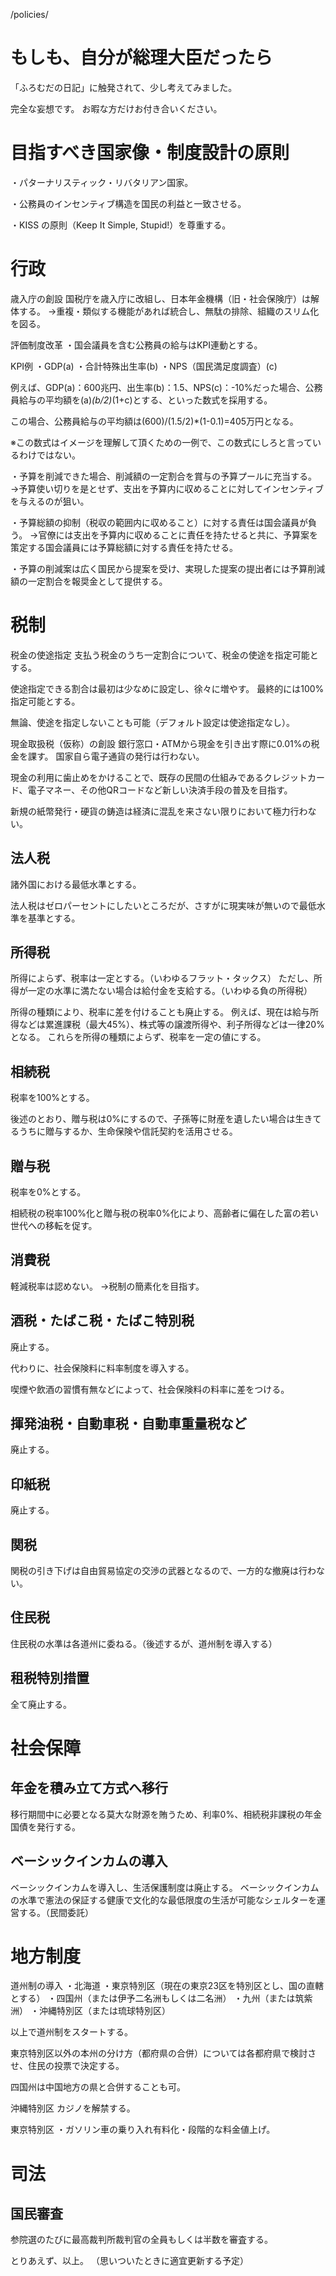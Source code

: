 /policies/

# もしも、自分が総理大臣だったら

「ふろむだの日記」に触発されて、少し考えてみました。

完全な妄想です。
お暇な方だけお付き合いください。

# 目指すべき国家像・制度設計の原則
・パターナリスティック・リバタリアン国家。

・公務員のインセンティブ構造を国民の利益と一致させる。

・KISS の原則（Keep It Simple, Stupid!）を尊重する。


# 行政
歳入庁の創設
国税庁を歳入庁に改組し、日本年金機構（旧・社会保険庁）は解体する。
→重複・類似する機能があれば統合し、無駄の排除、組織のスリム化を図る。

評価制度改革
・国会議員を含む公務員の給与はKPI連動とする。

KPI例
・GDP(a)
・合計特殊出生率(b)
・NPS（国民満足度調査）(c)


例えば、GDP(a)：600兆円、出生率(b)：1.5、NPS(c)：-10%だった場合、公務員給与の平均額を(a)*(b/2)*(1+c)とする、といった数式を採用する。

この場合、公務員給与の平均額は(600)/(1.5/2)*(1-0.1)=405万円となる。

※この数式はイメージを理解して頂くための一例で、この数式にしろと言っているわけではない。


・予算を削減できた場合、削減額の一定割合を賞与の予算プールに充当する。
→予算使い切りを是とせず、支出を予算内に収めることに対してインセンティブを与えるのが狙い。

・予算総額の抑制（税収の範囲内に収めること）に対する責任は国会議員が負う。
→官僚には支出を予算内に収めることに責任を持たせると共に、予算案を策定する国会議員には予算総額に対する責任を持たせる。

・予算の削減案は広く国民から提案を受け、実現した提案の提出者には予算削減額の一定割合を報奨金として提供する。

# 税制
税金の使途指定
支払う税金のうち一定割合について、税金の使途を指定可能とする。

使途指定できる割合は最初は少なめに設定し、徐々に増やす。
最終的には100%指定可能とする。

無論、使途を指定しないことも可能（デフォルト設定は使途指定なし）。

現金取扱税（仮称）の創設
銀行窓口・ATMから現金を引き出す際に0.01%の税金を課す。
国家自ら電子通貨の発行は行わない。

現金の利用に歯止めをかけることで、既存の民間の仕組みであるクレジットカード、電子マネー、その他QRコードなど新しい決済手段の普及を目指す。

新規の紙幣発行・硬貨の鋳造は経済に混乱を来さない限りにおいて極力行わない。

## 法人税
諸外国における最低水準とする。

法人税はゼロパーセントにしたいところだが、さすがに現実味が無いので最低水準を基準とする。


## 所得税
所得によらず、税率は一定とする。（いわゆるフラット・タックス）
ただし、所得が一定の水準に満たない場合は給付金を支給する。（いわゆる負の所得税）

所得の種類により、税率に差を付けることも廃止する。
例えば、現在は給与所得などは累進課税（最大45%）、株式等の譲渡所得や、利子所得などは一律20%となる。
これらを所得の種類によらず、税率を一定の値にする。

## 相続税
税率を100%とする。

後述のとおり、贈与税は0%にするので、子孫等に財産を遺したい場合は生きてるうちに贈与するか、生命保険や信託契約を活用させる。

## 贈与税
税率を0%とする。

相続税の税率100%化と贈与税の税率0%化により、高齢者に偏在した富の若い世代への移転を促す。


## 消費税
軽減税率は認めない。
→税制の簡素化を目指す。

## 酒税・たばこ税・たばこ特別税
廃止する。

代わりに、社会保険料に料率制度を導入する。

喫煙や飲酒の習慣有無などによって、社会保険料の料率に差をつける。

## 揮発油税・自動車税・自動車重量税など
廃止する。

## 印紙税
廃止する。

## 関税
関税の引き下げは自由貿易協定の交渉の武器となるので、一方的な撤廃は行わない。


## 住民税
住民税の水準は各道州に委ねる。（後述するが、道州制を導入する）


## 租税特別措置
全て廃止する。


# 社会保障
## 年金を積み立て方式へ移行
移行期間中に必要となる莫大な財源を賄うため、利率0%、相続税非課税の年金国債を発行する。

## ベーシックインカムの導入
ベーシックインカムを導入し、生活保護制度は廃止する。
ベーシックインカムの水準で憲法の保証する健康で文化的な最低限度の生活が可能なシェルターを運営する。（民間委託）


# 地方制度
道州制の導入
・北海道
・東京特別区（現在の東京23区を特別区とし、国の直轄とする）
・四国州（または伊予二名洲もしくは二名洲）
・九州（または筑紫洲）
・沖縄特別区（または琉球特別区）

以上で道州制をスタートする。

東京特別区以外の本州の分け方（都府県の合併）については各都府県で検討させ、住民の投票で決定する。

四国州は中国地方の県と合併することも可。

沖縄特別区
カジノを解禁する。

東京特別区
・ガソリン車の乗り入れ有料化・段階的な料金値上げ。

# 司法
## 国民審査
参院選のたびに最高裁判所裁判官の全員もしくは半数を審査する。

とりあえず、以上。
（思いついたときに適宜更新する予定）
